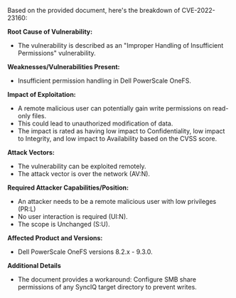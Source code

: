 Based on the provided document, here's the breakdown of CVE-2022-23160:

**Root Cause of Vulnerability:**

- The vulnerability is described as an "Improper Handling of Insufficient Permissions" vulnerability.

**Weaknesses/Vulnerabilities Present:**

- Insufficient permission handling in Dell PowerScale OneFS.

**Impact of Exploitation:**

- A remote malicious user can potentially gain write permissions on read-only files.
- This could lead to unauthorized modification of data.
- The impact is rated as having low impact to Confidentiality, low impact to Integrity, and low impact to Availability based on the CVSS score.

**Attack Vectors:**

- The vulnerability can be exploited remotely.
- The attack vector is over the network (AV:N).

**Required Attacker Capabilities/Position:**

- An attacker needs to be a remote malicious user with low privileges (PR:L)
- No user interaction is required (UI:N).
- The scope is Unchanged (S:U).

**Affected Product and Versions:**

- Dell PowerScale OneFS versions 8.2.x - 9.3.0.

**Additional Details**
- The document provides a workaround: Configure SMB share permissions of any SyncIQ target directory to prevent writes.